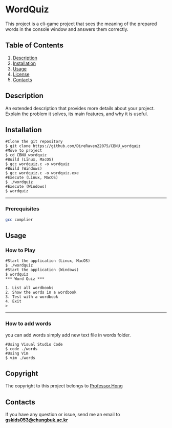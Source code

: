 # WordQuiz

This project is a cli-game project that sees the meaning of the prepared words in the console window and answers them correctly.

## Table of Contents
1. [Description](#Description)
2. [Installation](#Installation)
3. [Usage](#Usage)
4. [License](#License)
5. [Contacts](#Contacts)

## Description

An extended description that provides more details about your project. Explain the problem it solves, its main features, and why it is useful.

## Installation

```console
#Clone the git repository
$ git clone https://github.com/DireRaven22075/CBNU_wordquiz
#Move to project
$ cd CBNU_wordquiz
#Build (Linux, MacOS)
$ gcc wordquiz.c -o wordquiz
#Build (Windows)
$ gcc wordquiz.c -o wordquiz.exe
#Execute (Linux, MacOS)
$ ./wordquiz
#Execute (Windows)
$ wordquiz
```

---
### Prerequisites

```bash
gcc complier
```

## Usage
### How to Play
```console
#Start the application (Linux, MacOS)
$ ./wordquiz
#Start the application (Windows)
$ wordquiz
*** Word Quiz *** 

1. List all wordbooks
2. Show the words in a wordbook
3. Test with a wordbook
4. Exit
>
```
---
### How to add words
you can add words simply add new text file in words folder.
```example
#Using Visual Studio Code
$ code ./words
#Using Vim
$ vim ./words
```

## Copyright

The copyright to this project belongs to [Professor.Hong](https://github.com/hongshin)

## Contacts

If you have any question or issue, send me an email to **gskids053@chungbuk.ac.kr**
